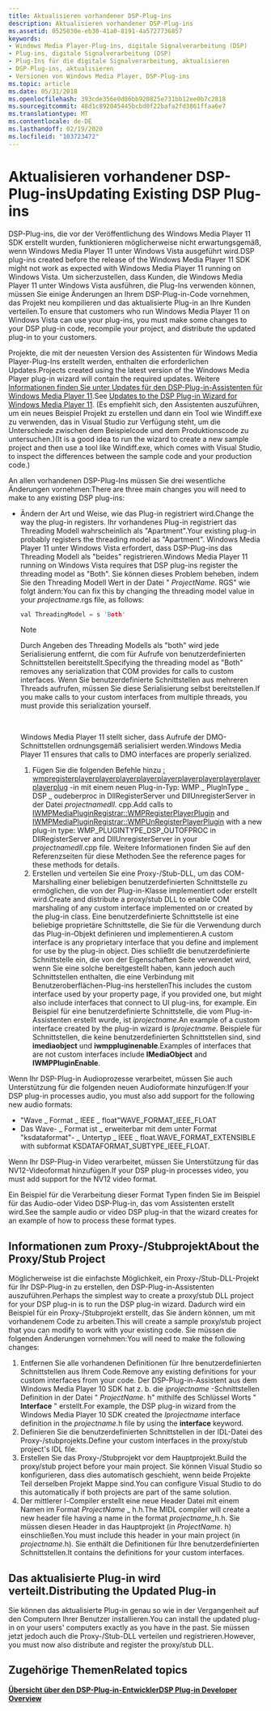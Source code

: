 ```yaml
---
title: Aktualisieren vorhandener DSP-Plug-ins
description: Aktualisieren vorhandener DSP-Plug-ins
ms.assetid: 0525030e-eb30-41a0-8191-4a5727736857
keywords:
- Windows Media Player-Plug-ins, digitale Signalverarbeitung (DSP)
- Plug-ins, digitale Signalverarbeitung (DSP)
- Plug-Ins für die digitale Signalverarbeitung, aktualisieren
- DSP-Plug-ins, aktualisieren
- Versionen von Windows Media Player, DSP-Plug-ins
ms.topic: article
ms.date: 05/31/2018
ms.openlocfilehash: 393cde356e0d86bb920825e731bb12ee0b7c2818
ms.sourcegitcommit: 48d1c892045445bcbd0f22bafa2fd3861ffaa6e7
ms.translationtype: MT
ms.contentlocale: de-DE
ms.lasthandoff: 02/19/2020
ms.locfileid: "103723472"
---
```

# <a name="updating-existing-dsp-plug-ins"></a><span data-ttu-id="18bb7-108">Aktualisieren vorhandener DSP-Plug-ins</span><span class="sxs-lookup"><span data-stu-id="18bb7-108">Updating Existing DSP Plug-ins</span></span>

<span data-ttu-id="18bb7-109">DSP-Plug-ins, die vor der Veröffentlichung des Windows Media Player 11 SDK erstellt wurden, funktionieren möglicherweise nicht erwartungsgemäß, wenn Windows Media Player 11 unter Windows Vista ausgeführt wird.</span><span class="sxs-lookup"><span data-stu-id="18bb7-109">DSP plug-ins created before the release of the Windows Media Player 11 SDK might not work as expected with Windows Media Player 11 running on Windows Vista.</span></span> <span data-ttu-id="18bb7-110">Um sicherzustellen, dass Kunden, die Windows Media Player 11 unter Windows Vista ausführen, die Plug-Ins verwenden können, müssen Sie einige Änderungen an Ihrem DSP-Plug-in-Code vornehmen, das Projekt neu kompilieren und das aktualisierte Plug-in an Ihre Kunden verteilen.</span><span class="sxs-lookup"><span data-stu-id="18bb7-110">To ensure that customers who run Windows Media Player 11 on Windows Vista can use your plug-ins, you must make some changes to your DSP plug-in code, recompile your project, and distribute the updated plug-in to your customers.</span></span>

<span data-ttu-id="18bb7-111">Projekte, die mit der neuesten Version des Assistenten für Windows Media Player-Plug-Ins erstellt werden, enthalten die erforderlichen Updates.</span><span class="sxs-lookup"><span data-stu-id="18bb7-111">Projects created using the latest version of the Windows Media Player plug-in wizard will contain the required updates.</span></span> <span data-ttu-id="18bb7-112">Weitere [Informationen finden Sie unter Updates für den DSP-Plug-in-Assistenten für Windows Media Player 11](updates-to-the-dsp-plug-in-wizard-for-windows-media-player-11.md).</span><span class="sxs-lookup"><span data-stu-id="18bb7-112">See [Updates to the DSP Plug-in Wizard for Windows Media Player 11](updates-to-the-dsp-plug-in-wizard-for-windows-media-player-11.md).</span></span> <span data-ttu-id="18bb7-113">(Es empfiehlt sich, den Assistenten auszuführen, um ein neues Beispiel Projekt zu erstellen und dann ein Tool wie Windiff.exe zu verwenden, das in Visual Studio zur Verfügung steht, um die Unterschiede zwischen dem Beispielcode und dem Produktionscode zu untersuchen.)</span><span class="sxs-lookup"><span data-stu-id="18bb7-113">(It is a good idea to run the wizard to create a new sample project and then use a tool like Windiff.exe, which comes with Visual Studio, to inspect the differences between the sample code and your production code.)</span></span>

<span data-ttu-id="18bb7-114">An allen vorhandenen DSP-Plug-Ins müssen Sie drei wesentliche Änderungen vornehmen:</span><span class="sxs-lookup"><span data-stu-id="18bb7-114">There are three main changes you will need to make to any existing DSP plug-ins:</span></span>

-   <span data-ttu-id="18bb7-115">Ändern der Art und Weise, wie das Plug-in registriert wird.</span><span class="sxs-lookup"><span data-stu-id="18bb7-115">Change the way the plug-in registers.</span></span> <span data-ttu-id="18bb7-116">Ihr vorhandenes Plug-in registriert das Threading Modell wahrscheinlich als "Apartment".</span><span class="sxs-lookup"><span data-stu-id="18bb7-116">Your existing plug-in probably registers the threading model as "Apartment".</span></span> <span data-ttu-id="18bb7-117">Windows Media Player 11 unter Windows Vista erfordert, dass DSP-Plug-ins das Threading Modell als "beides" registrieren.</span><span class="sxs-lookup"><span data-stu-id="18bb7-117">Windows Media Player 11 running on Windows Vista requires that DSP plug-ins register the threading model as "Both".</span></span> <span data-ttu-id="18bb7-118">Sie können dieses Problem beheben, indem Sie den Threading Modell Wert in der Datei " *ProjectName*. RGS" wie folgt ändern:</span><span class="sxs-lookup"><span data-stu-id="18bb7-118">You can fix this by changing the threading model value in your *projectname*.rgs file, as follows:</span></span>

    ```C++
    val ThreadingModel = s 'Both'
    
    ```

    

    > [!Note]  
    > <span data-ttu-id="18bb7-119">Durch Angeben des Threading Modells als "both" wird jede Serialisierung entfernt, die com für Aufrufe von benutzerdefinierten Schnittstellen bereitstellt.</span><span class="sxs-lookup"><span data-stu-id="18bb7-119">Specifying the threading model as "Both" removes any serialization that COM provides for calls to custom interfaces.</span></span> <span data-ttu-id="18bb7-120">Wenn Sie benutzerdefinierte Schnittstellen aus mehreren Threads aufrufen, müssen Sie diese Serialisierung selbst bereitstellen.</span><span class="sxs-lookup"><span data-stu-id="18bb7-120">If you make calls to your custom interfaces from multiple threads, you must provide this serialization yourself.</span></span>

     

    <span data-ttu-id="18bb7-121">Windows Media Player 11 stellt sicher, dass Aufrufe der DMO-Schnittstellen ordnungsgemäß serialisiert werden.</span><span class="sxs-lookup"><span data-stu-id="18bb7-121">Windows Media Player 11 ensures that calls to DMO interfaces are properly serialized.</span></span>

    1.  <span data-ttu-id="18bb7-122">Fügen Sie die folgenden Befehle hinzu [: wmpregisterplayerplayerplayerplayerplayerplayerplayerplayerplayerplayerplug](/previous-versions/windows/desktop/api/wmpservices/nf-wmpservices-iwmpmediapluginregistrar-wmpregisterplayerplugin) -in mit einem neuen Plug-in-Typ: [](/previous-versions/windows/desktop/api/wmpservices/nf-wmpservices-iwmpmediapluginregistrar-wmpunregisterplayerplugin) WMP \_ PlugInType \_ DSP \_ oudeberproc in DllRegisterServer und DllUnregisterServer in der Datei *projectnamedll*. cpp.</span><span class="sxs-lookup"><span data-stu-id="18bb7-122">Add calls to [IWMPMediaPluginRegistrar::WMPRegisterPlayerPlugin](/previous-versions/windows/desktop/api/wmpservices/nf-wmpservices-iwmpmediapluginregistrar-wmpregisterplayerplugin) and [IWMPMediaPluginRegistrar::WMPUnRegisterPlayerPlugin](/previous-versions/windows/desktop/api/wmpservices/nf-wmpservices-iwmpmediapluginregistrar-wmpunregisterplayerplugin) with a new plug-in type: WMP\_PLUGINTYPE\_DSP\_OUTOFPROC in DllRegisterServer and DllUnregisterServer in your *projectnamedll*.cpp file.</span></span> <span data-ttu-id="18bb7-123">Weitere Informationen finden Sie auf den Referenzseiten für diese Methoden.</span><span class="sxs-lookup"><span data-stu-id="18bb7-123">See the reference pages for these methods for details.</span></span>
    2.  <span data-ttu-id="18bb7-124">Erstellen und verteilen Sie eine Proxy-/Stub-DLL, um das COM-Marshalling einer beliebigen benutzerdefinierten Schnittstelle zu ermöglichen, die von der Plug-in-Klasse implementiert oder erstellt wird.</span><span class="sxs-lookup"><span data-stu-id="18bb7-124">Create and distribute a proxy/stub DLL to enable COM marshaling of any custom interface implemented on or created by the plug-in class.</span></span> <span data-ttu-id="18bb7-125">Eine benutzerdefinierte Schnittstelle ist eine beliebige proprietäre Schnittstelle, die Sie für die Verwendung durch das Plug-in-Objekt definieren und implementieren.</span><span class="sxs-lookup"><span data-stu-id="18bb7-125">A custom interface is any proprietary interface that you define and implement for use by the plug-in object.</span></span> <span data-ttu-id="18bb7-126">Dies schließt die benutzerdefinierte Schnittstelle ein, die von der Eigenschaften Seite verwendet wird, wenn Sie eine solche bereitgestellt haben, kann jedoch auch Schnittstellen enthalten, die eine Verbindung mit Benutzeroberflächen-Plug-ins herstellen</span><span class="sxs-lookup"><span data-stu-id="18bb7-126">This includes the custom interface used by your property page, if you provided one, but might also include interfaces that connect to UI plug-ins, for example.</span></span> <span data-ttu-id="18bb7-127">Ein Beispiel für eine benutzerdefinierte Schnittstelle, die vom Plug-in-Assistenten erstellt wurde, ist *iprojectname*.</span><span class="sxs-lookup"><span data-stu-id="18bb7-127">An example of a custom interface created by the plug-in wizard is *Iprojectname*.</span></span> <span data-ttu-id="18bb7-128">Beispiele für Schnittstellen, die keine benutzerdefinierten Schnittstellen sind, sind **imediaobject** und **iwmppluginenable**.</span><span class="sxs-lookup"><span data-stu-id="18bb7-128">Examples of interfaces that are not custom interfaces include **IMediaObject** and **IWMPPluginEnable**.</span></span>

<span data-ttu-id="18bb7-129">Wenn Ihr DSP-Plug-in Audioprozesse verarbeitet, müssen Sie auch Unterstützung für die folgenden neuen Audioformate hinzufügen:</span><span class="sxs-lookup"><span data-stu-id="18bb7-129">If your DSP plug-in processes audio, you must also add support for the following new audio formats:</span></span>

-   <span data-ttu-id="18bb7-130">"Wave \_ Format \_ IEEE \_ float"</span><span class="sxs-lookup"><span data-stu-id="18bb7-130">WAVE\_FORMAT\_IEEE\_FLOAT</span></span>
-   <span data-ttu-id="18bb7-131">Das Wave- \_ Format ist \_ erweiterbar mit dem unter Format "ksdataformat"- \_ Untertyp \_ IEEE \_ float.</span><span class="sxs-lookup"><span data-stu-id="18bb7-131">WAVE\_FORMAT\_EXTENSIBLE with subformat KSDATAFORMAT\_SUBTYPE\_IEEE\_FLOAT.</span></span>

<span data-ttu-id="18bb7-132">Wenn Ihr DSP-Plug-in Video verarbeitet, müssen Sie Unterstützung für das NV12-Videoformat hinzufügen.</span><span class="sxs-lookup"><span data-stu-id="18bb7-132">If your DSP plug-in processes video, you must add support for the NV12 video format.</span></span>

<span data-ttu-id="18bb7-133">Ein Beispiel für die Verarbeitung dieser Format Typen finden Sie im Beispiel für das Audio-oder Video DSP-Plug-in, das vom Assistenten erstellt wird.</span><span class="sxs-lookup"><span data-stu-id="18bb7-133">See the sample audio or video DSP plug-in that the wizard creates for an example of how to process these format types.</span></span>

## <a name="about-the-proxystub-project"></a><span data-ttu-id="18bb7-134">Informationen zum Proxy-/Stubprojekt</span><span class="sxs-lookup"><span data-stu-id="18bb7-134">About the Proxy/Stub Project</span></span>

<span data-ttu-id="18bb7-135">Möglicherweise ist die einfachste Möglichkeit, ein Proxy-/Stub-DLL-Projekt für Ihr DSP-Plug-in zu erstellen, den DSP-Plug-in-Assistenten auszuführen.</span><span class="sxs-lookup"><span data-stu-id="18bb7-135">Perhaps the simplest way to create a proxy/stub DLL project for your DSP plug-in is to run the DSP plug-in wizard.</span></span> <span data-ttu-id="18bb7-136">Dadurch wird ein Beispiel für ein Proxy-/Stubprojekt erstellt, das Sie ändern können, um mit vorhandenem Code zu arbeiten.</span><span class="sxs-lookup"><span data-stu-id="18bb7-136">This will create a sample proxy/stub project that you can modify to work with your existing code.</span></span> <span data-ttu-id="18bb7-137">Sie müssen die folgenden Änderungen vornehmen:</span><span class="sxs-lookup"><span data-stu-id="18bb7-137">You will need to make the following changes:</span></span>

1.  <span data-ttu-id="18bb7-138">Entfernen Sie alle vorhandenen Definitionen für Ihre benutzerdefinierten Schnittstellen aus Ihrem Code.</span><span class="sxs-lookup"><span data-stu-id="18bb7-138">Remove any existing definitions for your custom interfaces from your code.</span></span> <span data-ttu-id="18bb7-139">Der DSP-Plug-in-Assistent aus dem Windows Media Player 10 SDK hat z. b. die *iprojectname* -Schnittstellen Definition in der Datei " *ProjectName*. h" mithilfe des Schlüssel Worts " **Interface** " erstellt.</span><span class="sxs-lookup"><span data-stu-id="18bb7-139">For example, the DSP plug-in wizard from the Windows Media Player 10 SDK created the *Iprojectname* interface definition in the *projectname*.h file by using the **interface** keyword.</span></span>
2.  <span data-ttu-id="18bb7-140">Definieren Sie die benutzerdefinierten Schnittstellen in der IDL-Datei des Proxy-/stubprojekts.</span><span class="sxs-lookup"><span data-stu-id="18bb7-140">Define your custom interfaces in the proxy/stub project's IDL file.</span></span>
3.  <span data-ttu-id="18bb7-141">Erstellen Sie das Proxy-/Stubprojekt vor dem Hauptprojekt.</span><span class="sxs-lookup"><span data-stu-id="18bb7-141">Build the proxy/stub project before your main project.</span></span> <span data-ttu-id="18bb7-142">Sie können Visual Studio so konfigurieren, dass dies automatisch geschieht, wenn beide Projekte Teil derselben Projekt Mappe sind.</span><span class="sxs-lookup"><span data-stu-id="18bb7-142">You can configure Visual Studio to do this automatically if both projects are part of the same solution.</span></span>
4.  <span data-ttu-id="18bb7-143">Der mittlerer l-Compiler erstellt eine neue Header Datei mit einem Namen im Format *ProjectName* \_ h.h.</span><span class="sxs-lookup"><span data-stu-id="18bb7-143">The MIDL compiler will create a new header file having a name in the format *projectname*\_h.h.</span></span> <span data-ttu-id="18bb7-144">Sie müssen diesen Header in das Hauptprojekt (in *ProjectName*. h) einschließen.</span><span class="sxs-lookup"><span data-stu-id="18bb7-144">You must include this header in your main project (in *projectname*.h).</span></span> <span data-ttu-id="18bb7-145">Sie enthält die Definitionen für Ihre benutzerdefinierten Schnittstellen.</span><span class="sxs-lookup"><span data-stu-id="18bb7-145">It contains the definitions for your custom interfaces.</span></span>

## <a name="distributing-the-updated-plug-in"></a><span data-ttu-id="18bb7-146">Das aktualisierte Plug-in wird verteilt.</span><span class="sxs-lookup"><span data-stu-id="18bb7-146">Distributing the Updated Plug-in</span></span>

<span data-ttu-id="18bb7-147">Sie können das aktualisierte Plug-in genau so wie in der Vergangenheit auf den Computern Ihrer Benutzer installieren.</span><span class="sxs-lookup"><span data-stu-id="18bb7-147">You can install the updated plug-in on your users' computers exactly as you have in the past.</span></span> <span data-ttu-id="18bb7-148">Sie müssen jetzt jedoch auch die Proxy-/Stub-DLL verteilen und registrieren.</span><span class="sxs-lookup"><span data-stu-id="18bb7-148">However, you must now also distribute and register the proxy/stub DLL.</span></span>

## <a name="related-topics"></a><span data-ttu-id="18bb7-149">Zugehörige Themen</span><span class="sxs-lookup"><span data-stu-id="18bb7-149">Related topics</span></span>

<dl> <dt>

[<span data-ttu-id="18bb7-150">**Übersicht über den DSP-Plug-in-Entwickler**</span><span class="sxs-lookup"><span data-stu-id="18bb7-150">**DSP Plug-in Developer Overview**</span></span>](dsp-plug-in-developer-overview.md)
</dt> </dl>

 

 




